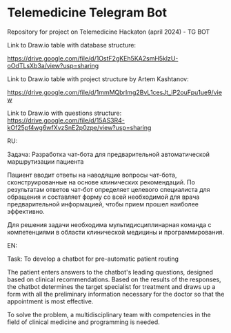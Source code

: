 # Telemedicine Telegram Bot
Repository for project on Telemedicine Hackaton (april 2024) - TG BOT

Link to Draw.io table with database structure:

https://drive.google.com/file/d/1OstF2gKEh5KA2smH5klzU-oOdTLsXb3a/view?usp=sharing

Link to Draw.io table with project structure by Artem Kashtanov:

https://drive.google.com/file/d/1mmMQbrImg2BvL1cesJt_iP2ouFpu1ue9/view

Link to Draw.io with questions structure:
https://drive.google.com/file/d/15AS3R4-kOf25pf4wg6wfXvzSnE2p0zpe/view?usp=sharing

RU:

Задача: Разработка чат-бота для предварительной автоматической маршрутизации пациента

Пациент вводит ответы на наводящие вопросы чат-бота, сконструированные на основе клинических рекомендаций. По результатам ответов чат-бот определяет целевого специалиста для обращения и составляет форму со всей необходимой для врача предварительной информацией, чтобы прием прошел наиболее эффективно.

Для решения задачи необходима мультидисциплинарная команда с компетенциями в области клинической медицины и программирования.

EN:

Task: To develop a chatbot for pre-automatic patient routing

The patient enters answers to the chatbot's leading questions, designed based on clinical recommendations. Based on the results of the responses, the chatbot determines the target specialist for treatment and draws up a form with all the preliminary information necessary for the doctor so that the appointment is most effective.

To solve the problem, a multidisciplinary team with competencies in the field of clinical medicine and programming is needed.